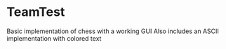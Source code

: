 # TeamTest
Basic implementation of chess with a working GUI
Also includes an ASCII implementation with colored text

